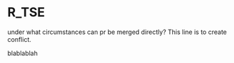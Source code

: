 # R_TSE
under what circumstances can pr be merged directly?
This line is to create conflict.

blablablah
